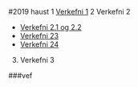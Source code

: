 #2019 haust
1 [Verkefni 1]()
2 Verkefni 2
  * [Verkefni 2.1 og 2.2](verkefni_2/verkefni_2_1/)
  * [Verkefni 23](verkefni_2/verkefni-23/)
  * [Verkefni 24](verkefni_2/verkefni-24/)
3. Verkefni 3

###vef
